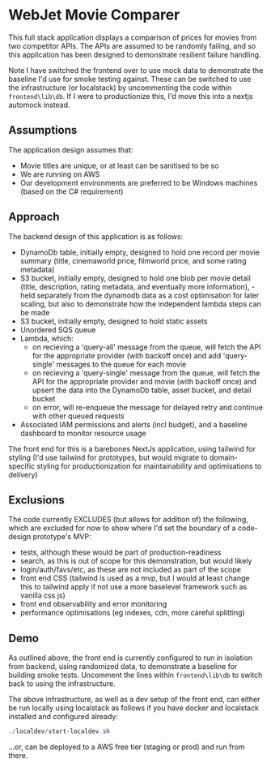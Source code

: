# WebJet Movie Comparer

This full stack application displays a comparison of prices for movies from two competitor APIs. The APIs are assumed to be randomly failing, and so this application has been designed to demonstrate resilient failure handling.

Note I have switched the frontend over to use mock data to demonstrate the baseline I'd use for smoke testing against. These can be switched to use the infrastructure (or localstack) by uncommenting the code within `frontend\lib\db`. If I were to productionize this, I'd move this into a nextjs automock instead.

## Assumptions

The application design assumes that:

- Movie titles are unique, or at least can be sanitised to be so
- We are running on AWS
- Our development environments are preferred to be Windows machines (based on the C# requirement)

## Approach

The backend design of this application is as follows:

- DynamoDb table, initially empty, designed to hold one record per movie summary (title, cinemaworld price, filmworld price, and some rating metadata)
- S3 bucket, initially empty, designed to hold one blob per movie detail (title, description, rating metadata, and eventually more information), - held separately from the dynamodb data as a cost optimisation for later scaling, but also to demonstrate how the independent lambda steps can be made
- S3 bucket, initially empty, designed to hold static assets
- Unordered SQS queue
- Lambda, which:
  - on recieving a 'query-all' message from the queue, will fetch the API for the appropriate provider (with backoff once) and add 'query-single' messages to the queue for each movie
  - on recieving a 'query-single' message from the queue, will fetch the API for the appropriate provider and movie (with backoff once) and upsert the data into the DynamoDb table, asset bucket, and detail bucket
  - on error, will re-enqueue the message for delayed retry and continue with other queued requests
- Associated IAM permissions and alerts (incl budget), and a baseline dashboard to monitor resource usage

The front end for this is a barebones NextJs application, using tailwind for styling (I'd use tailwind for prototypes, but would migrate to domain-specific styling for productionization for maintainability and optimisations to delivery)

## Exclusions

The code currently EXCLUDES (but allows for addition of) the following, which are excluded for now to show where I'd set the boundary of a code-design prototype's MVP:

- tests, although these would be part of production-readiness
- search, as this is out of scope for this demonstration, but would likely
- login/auth/favs/etc, as these are not included as part of the scope
- front end CSS (tailwind is used as a mvp, but I would at least change this to tailwind apply if not use a more baselevel framework such as vanilla css js)
- front end observability and error monitoring
- performance optimisations (eg indexes, cdn, more careful splitting)

## Demo

As outlined above, the front end is currently configured to run in isolation from backend, using randomized data, to demonstrate a baseline for building smoke tests. Uncomment the lines within `frontend\lib\db` to switch back to using the infrastructure.

The above infrastructure, as well as a dev setup of the front end, can either be run locally using localstack as follows if you have docker and localstack installed and configured already:

```powershell
./localdev/start-localdev.sh
```

...or, can be deployed to a AWS free tier (staging or prod) and run from there.
